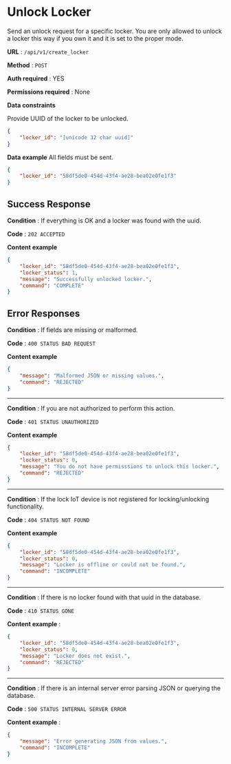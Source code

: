 # Unlock Locker

Send an unlock request for a specific locker.
You are only allowed to unlock a locker this way if you own it and it is set to the proper mode.

**URL** : `/api/v1/create_locker`

**Method** : `POST`

**Auth required** : YES

**Permissions required** : None

**Data constraints**

Provide UUID of the locker to be unlocked.

```json
{
    "locker_id": "[unicode 32 char uuid]"
}
```

**Data example** All fields must be sent.

```json
{
    "locker_id": "58df5de0-454d-43f4-ae28-bea02e0fe1f3"
}
```

## Success Response

**Condition** : If everything is OK and a locker was found with the uuid.

**Code** : `202 ACCEPTED`

**Content example**

```json
{
    "locker_id": "58df5de0-454d-43f4-ae28-bea02e0fe1f3",
    "locker_status": 1,
    "message": "Successfully unlocked locker.",
    "command": "COMPLETE"
}
```

## Error Responses

**Condition** : If fields are missing or malformed.

**Code** : `400 STATUS BAD REQUEST`

**Content example**

```json
{
    "message": "Malformed JSON or missing values.",
    "command": "REJECTED"
}
```

---

**Condition** : If you are not authorized to perform this action.

**Code** : `401 STATUS UNAUTHORIZED`

**Content example**

```json
{    
    "locker_id": "58df5de0-454d-43f4-ae28-bea02e0fe1f3",
    "locker_status": 0,
    "message": "You do not have permisssions to unlock this locker.",
    "command": "REJECTED"
}
```

---

**Condition** : If the lock IoT device is not registered for locking/unlocking functionality.

**Code** : `404 STATUS NOT FOUND`

**Content example**

```json
{
    "locker_id": "58df5de0-454d-43f4-ae28-bea02e0fe1f3",
    "locker_status": 0,
    "message": "Locker is offline or could not be found.",
    "command": "INCOMPLETE"
}
```

---

**Condition** : If there is no locker found with that uuid in the database.

**Code** : `410 STATUS GONE`

**Content example** :

```json
{
    "locker_id": "58df5de0-454d-43f4-ae28-bea02e0fe1f3",
    "locker_status": 0,
    "message": "Locker does not exist.",
    "command": "REJECTED"
}
```

---

**Condition** : If there is an internal server error parsing JSON or querying the database.

**Code** : `500 STATUS INTERNAL SERVER ERROR`

**Content example** : 

```json
{
    "message": "Error generating JSON from values.",
    "command": "INCOMPLETE"
}
```

